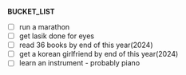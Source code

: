 **BUCKET_LIST**
- [ ] run a marathon
- [ ] get lasik done for eyes
- [ ] read 36 books by end of this year(2024)
- [ ] get a korean girlfriend by end of this year(2024)
- [ ] learn an instrument - probably piano
